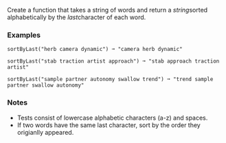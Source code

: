 Create a function that takes a string of words and return a *string*sorted alphabetically by the *last*character of each word.


### Examples ###
    sortByLast("herb camera dynamic") ➞ "camera herb dynamic"

    sortByLast("stab traction artist approach") ➞ "stab approach traction artist"

    sortByLast("sample partner autonomy swallow trend") ➞ "trend sample partner swallow autonomy"


### Notes ###
*   Tests consist of lowercase alphabetic characters (a-z) and spaces.
*   If two words have the same last character, sort by the order they origianlly appeared.